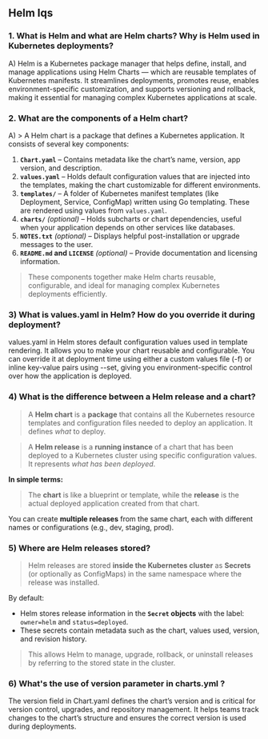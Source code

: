 ## Helm Iqs

### 1. What is Helm and what are Helm charts? Why is Helm used in Kubernetes deployments?

A) Helm is a Kubernetes package manager that helps define, install, and manage applications using Helm Charts — which are reusable templates of Kubernetes manifests. It streamlines deployments, promotes reuse, enables environment-specific customization, and supports versioning and rollback, making it essential for managing complex Kubernetes applications at scale.<br>

### 2. What are the components of a Helm chart?

A) > A Helm chart is a package that defines a Kubernetes application. It consists of several key components:

1. **`Chart.yaml`** – Contains metadata like the chart’s name, version, app version, and description.
2. **`values.yaml`** – Holds default configuration values that are injected into the templates, making the chart customizable for different environments.
3. **`templates/`** – A folder of Kubernetes manifest templates (like Deployment, Service, ConfigMap) written using Go templating. These are rendered using values from `values.yaml`.
4. **`charts/`** *(optional)* – Holds subcharts or chart dependencies, useful when your application depends on other services like databases.
5. **`NOTES.txt`** *(optional)* – Displays helpful post-installation or upgrade messages to the user.
6. **`README.md` and `LICENSE`** *(optional)* – Provide documentation and licensing information.

> These components together make Helm charts reusable, configurable, and ideal for managing complex Kubernetes deployments efficiently.

### 3) What is values.yaml in Helm? How do you override it during deployment?

values.yaml in Helm stores default configuration values used in template rendering. It allows you to make your chart reusable and configurable. You can override it at deployment time using either a custom values file (-f) or inline key-value pairs using --set, giving you environment-specific control over how the application is deployed.

### 4) What is the difference between a Helm release and a chart?

> A **Helm chart** is a **package** that contains all the Kubernetes resource templates and configuration files needed to deploy an application. It defines *what* to deploy.

> A **Helm release** is a **running instance** of a chart that has been deployed to a Kubernetes cluster using specific configuration values. It represents *what has been deployed*.

**In simple terms:**

> The **chart** is like a blueprint or template, while the **release** is the actual deployed application created from that chart.

You can create **multiple releases** from the same chart, each with different names or configurations (e.g., dev, staging, prod).

### 5) Where are Helm releases stored?

> Helm releases are stored **inside the Kubernetes cluster** as **Secrets** (or optionally as ConfigMaps) in the same namespace where the release was installed.

By default:

* Helm stores release information in the **`Secret` objects** with the label:
  `owner=helm` and `status=deployed`.
* These secrets contain metadata such as the chart, values used, version, and revision history.

> This allows Helm to manage, upgrade, rollback, or uninstall releases by referring to the stored state in the cluster.

### 6) What's the use of version parameter in charts.yml ?

The version field in Chart.yaml defines the chart’s version and is critical for version control, upgrades, and repository management. It helps teams track changes to the chart’s structure and ensures the correct version is used during deployments.